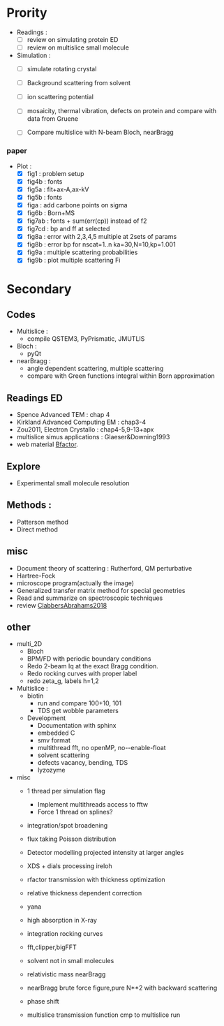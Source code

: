 

# Prority
- Readings  :
    - [ ] review on simulating protein ED
    - [ ] review on multislice small molecule
- Simulation :
    - [ ] simulate rotating crystal
    - [ ] Background scattering from solvent  
    - [ ] ion scattering potential
    - [ ] mosaicity, thermal vibration, defects on protein and compare with data from Gruene
    - [ ] Compare multislice with N-beam Bloch, nearBragg


### paper
- Plot :
  - [x] fig1    : problem setup
  - [x] fig4b   : fonts
  - [x] fig5a   : fit+ax-A,ax-kV
  - [x] fig5b   : fonts
  - [x] figa    : add carbone points on sigma
  - [x] fig6b   : Born+MS
  - [x] fig7ab  : fonts + sum(err(cp)) instead of f2
  - [x] fig7cd  : bp and ff at selected
  - [x] fig8a   : error with 2,3,4,5 multiple at 2sets of params
  - [x] fig8b   : error bp for nscat=1..n ka=30,N=10,kp=1.001
  - [x] fig9a   : multiple scattering probabilities
  - [x] fig9b   : plot multiple scattering Fi
  <!-- - [ ] fig10   : multislice vs T-matrix -->


# Secondary   
## Codes
- Multislice :
    - compile QSTEM3, PyPrismatic, JMUTLIS
- Bloch :
    - pyQt
- nearBragg :
    - angle dependent scattering, multiple scattering
    - compare with Green functions integral within Born approximation

## Readings ED
- Spence Advanced TEM : chap 4
- Kirkland Advanced Computing EM : chap3-4
- Zou2011, Electron Crystallo : chap4-5,9-13+apx
- multislice simus applications : Glaeser&Downing1993
- web material [Bfactor](https://www-structmed.cimr.cam.ac.uk/course.html).

## Explore
- Experimental small molecule resolution

## Methods :
- Patterson method
- Direct method

## misc
- Document theory of scattering : Rutherford, QM perturbative
- Hartree-Fock
- microscope program(actually the image)
- Generalized transfer matrix method for special geometries
- Read and summarize on spectroscopic techniques
- review [ClabbersAbrahams2018](/articles/ClabbersAbrahams2018.pdf)

## other
- multi_2D
    - Bloch
    - BPM/FD with periodic boundary conditions
    - Redo 2-beam Iq at the exact Bragg condition.
    - Redo rocking curves with proper label
    - redo zeta_g, labels h=1,2
- Multislice :
    - biotin
        - run and compare 100+10, 101
        - TDS get wobble parameters
    - Development
        - Documentation with sphinx
        - embedded C
        - smv format
        - multithread fft, no openMP,  no--enable-float
        - solvent scattering
        - defects vacancy, bending, TDS
      - lyzozyme
- misc
  - 1 thread per simulation flag
      - Implement multithreads access to fftw
      - Force 1 thread on splines?
  - integration/spot broadening
  - flux taking Poisson distribution
  - Detector modelling projected intensity at larger angles


  - XDS + dials processing ireloh
  - rfactor transmission with thickness optimization
  - relative thickness dependent correction
  - yana
  - high absorption in X-ray
  - integration rocking curves
  - fft,clipper,bigFFT
  - solvent not in small molecules

  - relativistic mass nearBragg
  - nearBragg brute force figure,pure N**2 with backward scattering
  - phase shift
  - multislice transmission function cmp to multislice run
